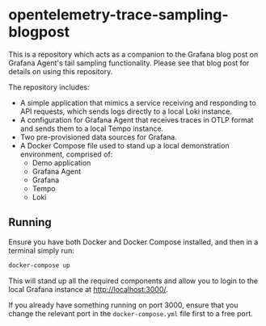 # opentelemetry-trace-sampling-blogpost
This is a repository which acts as a companion to the Grafana blog post on Grafana Agent's tail sampling functionality. Please see that blog post for details on using this repository.

The repository includes:
* A simple application that mimics a service receiving and responding to API requests, which sends logs directly to a local Loki instance.
* A configuration for Grafana Agent that receives traces in OTLP format and sends them to a local Tempo instance.
* Two pre-provisioned data sources for Grafana.
* A Docker Compose file used to stand up a local demonstration environment, comprised of:
  * Demo application
  * Grafana Agent
  * Grafana
  * Tempo
  * Loki

## Running

Ensure you have both Docker and Docker Compose installed, and then in a terminal simply run:
```bash
docker-compose up
```
This will stand up all the required components and allow you to login to the local Grafana instance at [http://localhost:3000/](http://localhost:3000/).

If you already have something running on port 3000, ensure that you change the relevant port in the `docker-compose.yml` file first to a free port.
